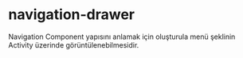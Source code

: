 # navigation-drawer
Navigation Component yapısını anlamak için oluşturula menü şeklinin Activity üzerinde görüntülenebilmesidir.
